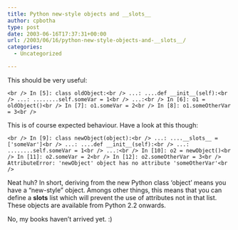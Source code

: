 ```yaml
---
title: Python new-style objects and __slots__
author: cpbotha
type: post
date: 2003-06-16T17:37:31+00:00
url: /2003/06/16/python-new-style-objects-and-__slots__/
categories:
  - Uncategorized

---
```

This should be very useful:
  
`<br />
In [5]: class oldObject:<br />
   ...: ....def __init__(self):<br />
   ...: ........self.someVar = 1<br />
   ...:<br />
In [6]: o1 = oldObject()<br />
In [7]: o1.someVar = 2<br />
In [8]: o1.someOtherVar = 3<br />
` 

This is of course expected behaviour. Have a look at this though:
  
`<br />
In [9]: class newObject(object):<br />
   ...: ....__slots__ = ['someVar']<br />
   ...: ....def __init__(self):<br />
   ...: ........self.someVar = 1<br />
   ...:<br />
In [10]: o2 = newObject()<br />
In [11]: o2.someVar = 2<br />
In [12]: o2.someOtherVar = 3<br />
AttributeError: 'newObject' object has no attribute 'someOtherVar'<br />
` 

Neat huh? In short, deriving from the new Python class &#8216;object&#8217; means you have a &#8220;new-style&#8221; object. Amongs other things, this means that you can define a __slots__ list which will prevent the use of attributes not in that list. These objects are available from Python 2.2 onwards.

No, my books haven&#8217;t arrived yet. :)
